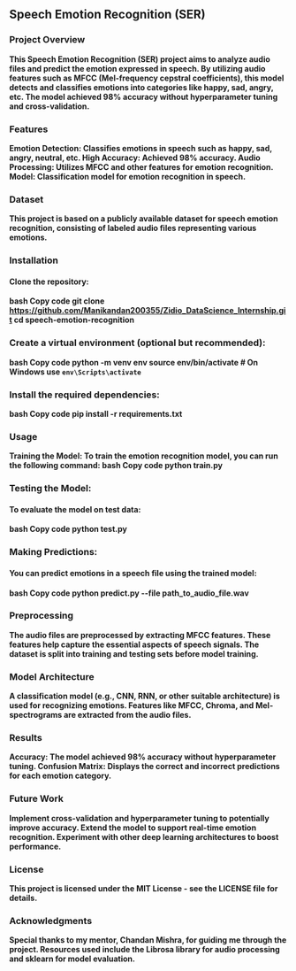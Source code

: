 ## Speech Emotion Recognition (SER)
### Project Overview
**This Speech Emotion Recognition (SER) project aims to analyze audio files and predict the emotion expressed in speech. By utilizing audio features such as MFCC (Mel-frequency cepstral coefficients), this model detects and classifies emotions into categories like happy, sad, angry, etc. The model achieved 98% accuracy without hyperparameter tuning and cross-validation.**

### Features
**Emotion Detection: Classifies emotions in speech such as happy, sad, angry, neutral, etc.
High Accuracy: Achieved 98% accuracy.
Audio Processing: Utilizes MFCC and other features for emotion recognition.
Model: Classification model for emotion recognition in speech.**

### Dataset
**This project is based on a publicly available dataset for speech emotion recognition, consisting of labeled audio files representing various emotions.**

### Installation
#### Clone the repository:
**bash
Copy code
git clone https://github.com/Manikandan200355/Zidio_DataScience_Internship.git
cd speech-emotion-recognition**

### Create a virtual environment (optional but recommended):
**bash
Copy code
python -m venv env
source env/bin/activate  # On Windows use `env\Scripts\activate`**

### Install the required dependencies:
**bash
Copy code
pip install -r requirements.txt**

### Usage
**Training the Model: To train the emotion recognition model, you can run the following command:
bash
Copy code
python train.py**

### Testing the Model: 
#### To evaluate the model on test data:
**bash
Copy code
python test.py**

### Making Predictions:
#### You can predict emotions in a speech file using the trained model:
**bash
Copy code
python predict.py --file path_to_audio_file.wav**

### Preprocessing
**The audio files are preprocessed by extracting MFCC features. These features help capture the essential aspects of speech signals.
The dataset is split into training and testing sets before model training.**

### Model Architecture
**A classification model (e.g., CNN, RNN, or other suitable architecture) is used for recognizing emotions.
Features like MFCC, Chroma, and Mel-spectrograms are extracted from the audio files.**

### Results
**Accuracy: The model achieved 98% accuracy without hyperparameter tuning.
Confusion Matrix: Displays the correct and incorrect predictions for each emotion category.**

### Future Work
**Implement cross-validation and hyperparameter tuning to potentially improve accuracy.
Extend the model to support real-time emotion recognition.
Experiment with other deep learning architectures to boost performance.**

### License
**This project is licensed under the MIT License - see the LICENSE file for details.**

### Acknowledgments
**Special thanks to my mentor, Chandan Mishra, for guiding me through the project.
Resources used include the Librosa library for audio processing and sklearn for model evaluation.**
